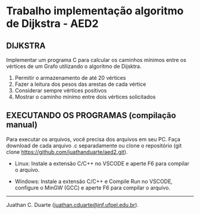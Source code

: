 # Trabalho implementação algoritmo de Dijkstra - AED2

## DIJKSTRA

Implementar um programa C para calcular os caminhos mínimos entre os vértices de um Grafo utilizando o algorítmo de Dijsktra.

1. Permitir o armazenamento de até 20 vértices
2. Fazer a leitura dos pesos das arestas de cada vértice
3. Considerar sempre vértices positivos
4. Mostrar o caminho mínimo entre dois vértices solicitados

## EXECUTANDO OS PROGRAMAS (compilação manual)

Para executar os arquivos, você precisa dos arquivos em seu PC.
Faça download de cada arquivo .c separadamente ou clone o repositório (git clone https://github.com/juathanduarte/aed2.git).

- Linux: Instale a extensão C/C++ no VSCODE e aperte F6 para compilar o arquivo.

- Windows: Instale a extensão C/C++ e Compile Run no VSCODE, configure o MinGW (GCC) e aperte F6 para compilar o arquivo.

___________________________________

Juathan C. Duarte (juathan.cduarte@inf.ufpel.edu.br).
